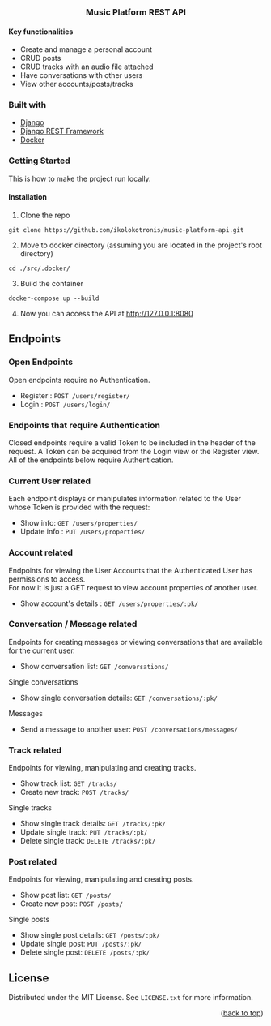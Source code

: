 <div id="top"></div>


<h3 align="center">Music Platform REST API</h3>

#### Key functionalities
* Create and manage a personal account
* CRUD posts 
* CRUD tracks with an audio file attached
* Have conversations with other users
* View other accounts/posts/tracks

### Built with

* [Django](https://www.djangoproject.com/)
* [Django REST Framework](https://www.django-rest-framework.org/)
* [Docker](https://www.docker.com/)


<!-- GETTING STARTED -->
### Getting Started

This is how to make the project run locally.

#### Installation

1. Clone the repo
  ```
  git clone https://github.com/ikolokotronis/music-platform-api.git
  ```
2. Move to docker directory (assuming you are located in the project's root directory)
  ```
  cd ./src/.docker/
  ```
3. Build the container
  ```
  docker-compose up --build
  ```
4. Now you can access the API at http://127.0.0.1:8080


<!-- ENDPOINTS -->
## Endpoints

### Open Endpoints

Open endpoints require no Authentication.

* Register : `POST /users/register/`
* Login : `POST /users/login/`

### Endpoints that require Authentication

Closed endpoints require a valid Token to be included in the header of the
request. A Token can be acquired from the Login view or the Register view.
All of the endpoints below require Authentication.

### Current User related

Each endpoint displays or manipulates information related to the User whose
Token is provided with the request:

* Show info: `GET /users/properties/`
* Update info : `PUT /users/properties/`

### Account related

Endpoints for viewing the User Accounts that the Authenticated User
has permissions to access.  
For now it is just a GET request to view account properties of another user.

* Show account's details : `GET /users/properties/:pk/`

### Conversation / Message related
Endpoints for creating messages or viewing conversations that are available for the current user.

* Show conversation list: `GET /conversations/`

Single conversations
* Show single conversation details: `GET /conversations/:pk/`

Messages
* Send a message to another user: `POST /conversations/messages/`

### Track related
Endpoints for viewing, manipulating and creating tracks.

* Show track list: `GET /tracks/`
* Create new track: `POST /tracks/`

Single tracks
* Show single track details: `GET /tracks/:pk/`
* Update single track: `PUT /tracks/:pk/`
* Delete single track: `DELETE /tracks/:pk/`

### Post related
Endpoints for viewing, manipulating and creating posts.

* Show post list: `GET /posts/`
* Create new post: `POST /posts/`

Single posts
* Show single post details: `GET /posts/:pk/`
* Update single post: `PUT /posts/:pk/`
* Delete single post: `DELETE /posts/:pk/`


<!-- LICENSE -->
## License

Distributed under the MIT License. See `LICENSE.txt` for more information.

<p align="right">(<a href="#top">back to top</a>)</p>
